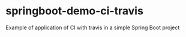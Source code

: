 # springboot-demo-ci-travis
Example of application of CI with travis in a simple Spring Boot project
